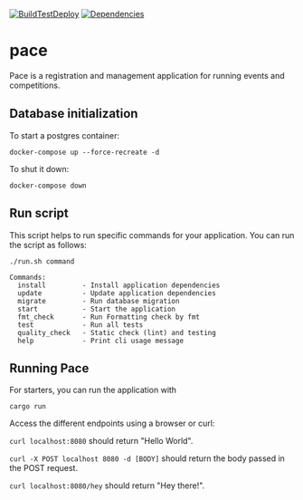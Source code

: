 [![BuildTestDeploy](https://github.com/pace-running/pace3/actions/workflows/build-test-deploy.yml/badge.svg)](https://github.com/pace-running/pace3/actions/workflows/build-test-deploy.yml)
[![Dependencies](https://github.com/pace-running/pace3/actions/workflows/dependencies.yml/badge.svg)](https://github.com/pace-running/pace3/actions/workflows/dependencies.yml)
# pace

Pace is a registration and management application for running events and competitions.

## Database initialization

To start a postgres container: 

```
docker-compose up --force-recreate -d
```

To shut it down:
```
docker-compose down  
```

## Run script

This script helps to run specific commands for your application. You can run the script as follows:

```shell
./run.sh command 

Commands:
  install         - Install application dependencies
  update          - Update application dependencies
  migrate         - Run database migration
  start           - Start the application
  fmt_check       - Run Formatting check by fmt
  test            - Run all tests
  quality_check   - Static check (lint) and testing
  help            - Print cli usage message
```

## Running Pace

For starters, you can run the application with 

```
cargo run
```

Access the different endpoints using a browser or curl:

`curl localhost:8080` should return "Hello World".

`curl -X POST localhost 8080 -d [BODY]` should return the body passed in the POST request.

`curl localhost:8080/hey` should return "Hey there!".
